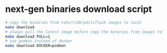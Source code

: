 # next-gen binaries download script

```bash
# copy the binaries from tikv/tidb/pd/tiflash images to local
make download
# always pull the latest image before copy the binaries from images to local
make download PULL=1
# use podman instead of docker
make download DOCKER=podman
```
